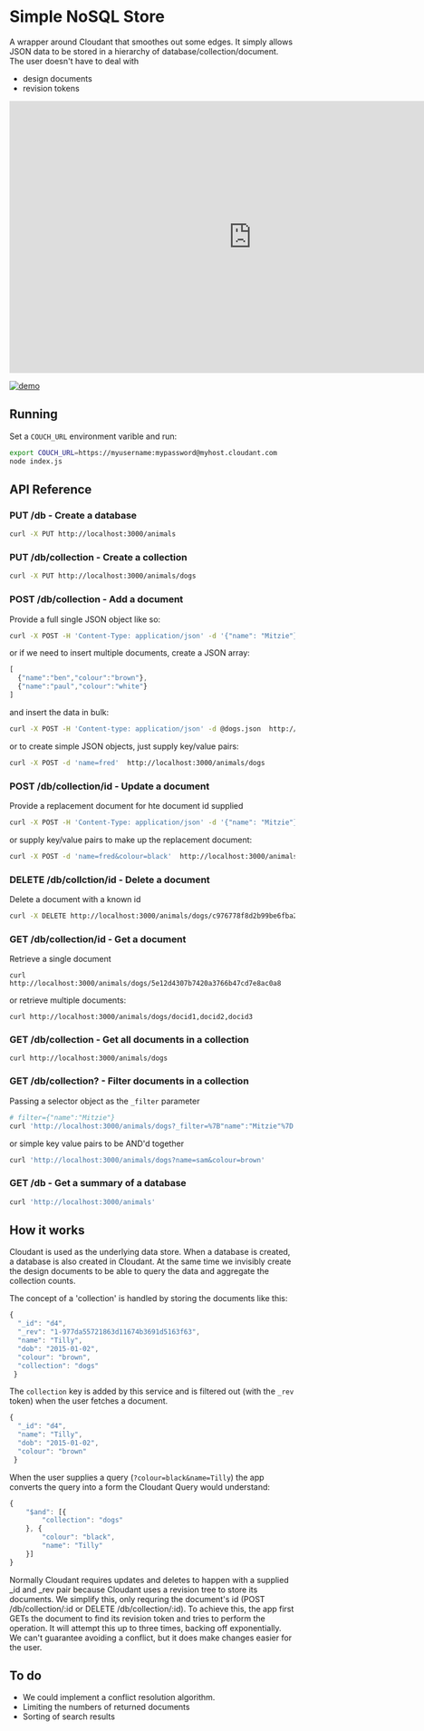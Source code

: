 # Simple NoSQL Store

A wrapper around Cloudant that smoothes out some edges. It simply allows JSON data to be stored in a hierarchy of database/collection/document. The user doesn't have to deal with

- design documents
- revision tokens

<iframe width="853" height="480" src="https://www.youtube.com/embed/gmnOmC_y1yc?rel=0&amp;controls=0&amp;showinfo=0" frameborder="0" allowfullscreen></iframe>

[![demo](http://img.youtube.com/vi/gmnOmC_y1yc/0.jpg)](http://www.youtube.com/watch?v=gmnOmC_y1yc "Simple NoSQL Store")

## Running

Set a `COUCH_URL` environment varible and run:

```sh
export COUCH_URL=https://myusername:mypassword@myhost.cloudant.com
node index.js
```

## API Reference

### PUT /db - Create a database

```sh
curl -X PUT http://localhost:3000/animals
```

### PUT /db/collection - Create a collection

```sh
curl -X PUT http://localhost:3000/animals/dogs
```

### POST /db/collection - Add a document

Provide a full single JSON object like so:

```sh
curl -X POST -H 'Content-Type: application/json' -d '{"name": "Mitzie"}' http://localhost:3000/animals/dogs
```

or if we need to insert multiple documents, create a JSON array:

```js
[
  {"name":"ben","colour":"brown"},
  {"name":"paul","colour":"white"}
]
```

and insert the data in bulk:

```sh
curl -X POST -H 'Content-type: application/json' -d @dogs.json  http://localhost:3000/animals/dogs
```

or to create simple JSON objects, just supply key/value pairs:

```sh
curl -X POST -d 'name=fred'  http://localhost:3000/animals/dogs
```

### POST /db/collection/id - Update a document

Provide a replacement document for hte document id supplied

```sh
curl -X POST -H 'Content-Type: application/json' -d '{"name": "Mitzie"}' http://localhost:3000/animals/dogs/d1
```

or supply key/value pairs to make up the replacement document:

```sh
curl -X POST -d 'name=fred&colour=black'  http://localhost:3000/animals/dogs/d1
```

### DELETE /db/collction/id - Delete a document

Delete a document with a known id

```sh
curl -X DELETE http://localhost:3000/animals/dogs/c976778f8d2b99be6fba29875f945e69
```

### GET /db/collection/id - Get a document

Retrieve a single document

```
curl http://localhost:3000/animals/dogs/5e12d4307b7420a3766b47cd7e8ac0a8
```

or retrieve multiple documents:

```
curl http://localhost:3000/animals/dogs/docid1,docid2,docid3
```

### GET /db/collection - Get all documents in a collection

```
curl http://localhost:3000/animals/dogs
```

### GET /db/collection? - Filter documents in a collection

Passing a selector object as the `_filter` parameter

```sh
# filter={"name":"Mitzie"}
curl 'http://localhost:3000/animals/dogs?_filter=%7B"name":"Mitzie"%7D'
```

or simple key value pairs to be AND'd together

```sh
curl 'http://localhost:3000/animals/dogs?name=sam&colour=brown'
```

### GET /db - Get a summary of a database

```sh
curl 'http://localhost:3000/animals'
```

## How it works

Cloudant is used as the underlying data store. When a database is created, a database is also created in Cloudant. At the same time we invisibly create the design documents to be able to query the data and aggregate the collection counts.

The concept of a 'collection' is handled by storing the documents like this:

```js
{
  "_id": "d4",
  "_rev": "1-977da55721863d11674b3691d5163f63",
  "name": "Tilly",
  "dob": "2015-01-02",
  "colour": "brown",
  "collection": "dogs"
 }
 ```

The `collection` key is added by this service and is filtered out (with the `_rev` token) when the user fetches a document.

```js
{
  "_id": "d4",
  "name": "Tilly",
  "dob": "2015-01-02",
  "colour": "brown"
 }
```

When the user supplies a query (`?colour=black&name=Tilly`) the app converts the query into a form the Cloudant Query would understand:

```js
{
	"$and": [{
		"collection": "dogs"
	}, {
		"colour": "black",
		"name": "Tilly"
	}]
}
```

Normally Cloudant requires updates and deletes to happen with a supplied _id and _rev pair because Cloudant uses a revision tree to store its documents. We simplify this, only requring the document's id (POST /db/collection/:id or DELETE /db/collection/:id). To achieve this, the app first GETs the document to find its revision token and tries to perform the operation. It will attempt this up to three times, backing off exponentially. We can't guarantee avoiding a conflict, but it does make changes easier for the user.

## To do

- We could implement a conflict resolution algorithm. 
- Limiting the numbers of returned documents
- Sorting of search results

